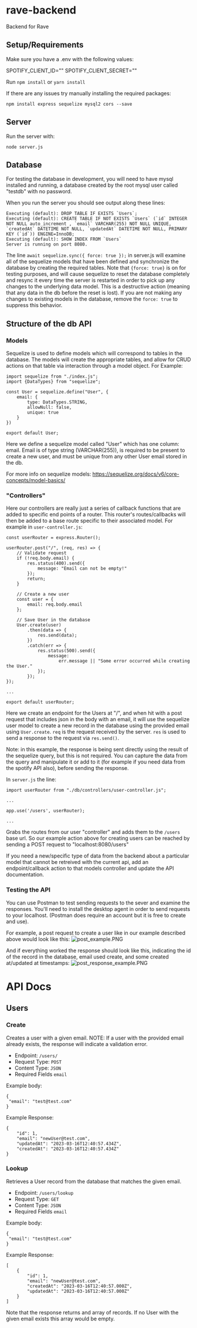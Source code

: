 # rave-backend
Backend for Rave


## Setup/Requirements 

Make sure you have a .env with the following values:

SPOTIFY_CLIENT_ID=""
SPOTIFY_CLIENT_SECRET=""

Run `npm install` or `yarn install` 

If there are any issues try manually installing the required packages:
```agsl
npm install express sequelize mysql2 cors --save
```

## Server 

Run the server with: 
```agsl
node server.js
```

## Database 

For testing the database in development, you will need to have mysql installed
and running, a database created by the root mysql user called "testdb" with no password.

When you run the server you should see output along these lines:
```agsl
Executing (default): DROP TABLE IF EXISTS `Users`;
Executing (default): CREATE TABLE IF NOT EXISTS `Users` (`id` INTEGER NOT NULL auto_increment , `email` VARCHAR(255) NOT NULL UNIQUE, `createdAt` DATETIME NOT NULL, `updatedAt` DATETIME NOT NULL, PRIMARY KEY (`id`)) ENGINE=InnoDB;
Executing (default): SHOW INDEX FROM `Users`
Server is running on port 8080.
```

The line `await sequelize.sync({ force: true });` in server.js will examine all of the sequelize models that have been
defined and synchronize the database by creating the required tables.  Note that `{force: true}` is on
for testing purposes, and will cause sequelize to reset the database completely and resync it
every time the server is restarted in order to pick up any changes to the underlying data model. 
This is a destructive action (meaning that any data in the db before the reset is lost).  If you are not making any
changes to existing models in the database, remove the `force: true` to suppress this behavior. 

## Structure of the db API

### Models

Sequelize is used to define models which will correspond to tables in the database.  The models
will create the appropriate tables, and allow for CRUD actions on that table via interaction through a model object.
For Example:
```agsl
import sequelize from "./index.js";
import {DataTypes} from "sequelize";

const User = sequelize.define("User", {
    email: {
        type: DataTypes.STRING,
        allowNull: false,
        unique: true
    }
})

export default User;
```

Here we define a sequelize model called "User" which has one column: email.  Email is of type string (VARCHAR(255)),
is required to be present to create a new user, and must be unique from any other User email stored in the db. 

For more info on sequelize models: https://sequelize.org/docs/v6/core-concepts/model-basics/

### "Controllers"

Here our controllers are really just a series of callback functions that are added to specific end points of a router. This router's 
routes/callbacks will then be added to a base route specific to their associated model.
For example in `user-controller.js`:
```agsl
const userRouter = express.Router();

userRouter.post("/", (req, res) => {
    // Validate request
    if (!req.body.email) {
        res.status(400).send({
            message: "Email can not be empty!"
        });
        return;
    }

    // Create a new user
    const user = {
        email: req.body.email
    };

    // Save User in the database
    User.create(user)
        .then(data => {
            res.send(data);
        })
        .catch(err => {
            res.status(500).send({
                message:
                    err.message || "Some error occurred while creating the User."
            });
        });
});

...

export default userRouter;
```

Here we create an endpoint for the Users at "/", and when hit with a post request that includes
json in the body with an email, it will use the sequelize user model to create a new record in the database
using the provided email using `User.create`. `req` is the request received by the server. `res` is used to send a
response to the request via `res.send()`. 

Note: in this example, the response is being sent directly using the result
of the sequelize query, but this is not required.  You can capture the data from the query and manipulate it or add to it
(for example if you need data from the spotify API also), before sending the response. 

In `server.js` the line: 
```agsl
import userRouter from "./db/controllers/user-controller.js";

...

app.use('/users', userRouter);

...
```

Grabs the routes from our user "controller" and adds them to the `/users` base url. So our example action above for 
creating users can be reached by sending a POST request to "localhost:8080/users"

If you need a new/specific type of data from the backend about a particular model that cannot be retreived
with the current api, add an endpoint/callback action to that models controller and update the API documentation. 


### Testing the API 

You can use Postman to test sending requests to the sever and examine the responses.  You'll need to install the 
desktop agent in order to send requests to your localhost.  (Postman does require an account but it is free to create 
and use). 

For example, a post request to create a user like in our example described above would look like this:
![post_example.PNG](images%2Fpost_example.PNG)

And if everything worked the response should look like this, indicating the id of the record in the database, email used
create, and some created at/updated at timestamps: 
![post_response_example.PNG](images%2Fpost_response_example.PNG)


# API Docs 

## Users 

### Create 

Creates a user with a given email.  NOTE: If a user with the provided email already exists, the 
response will indicate a validation error. 

- Endpoint: `/users/`
- Request Type: `POST`
- Content Type: `JSON`
- Required Fields `email`

Example body:
```agsl
{
 "email": "test@test.com"
}
```

Example Response: 
```agsl
{
    "id": 1,
    "email": "newUser@test.com",
    "updatedAt": "2023-03-16T12:40:57.434Z",
    "createdAt": "2023-03-16T12:40:57.434Z"
}
```

### Lookup

Retrieves a User record from the database that matches the given email. 

- Endpoint: `/users/lookup`
- Request Type: `GET`
- Content Type: `JSON`
- Required Fields `email`

Example body:
```agsl
{
 "email": "test@test.com"
}
```

Example Response: 
```agsl
[
    {
        "id": 1,
        "email": "newUser@test.com",
        "createdAt": "2023-03-16T12:40:57.000Z",
        "updatedAt": "2023-03-16T12:40:57.000Z"
    }
]
```

Note that the response returns and array of records.  If no User with the given email exists this array would be empty. 
